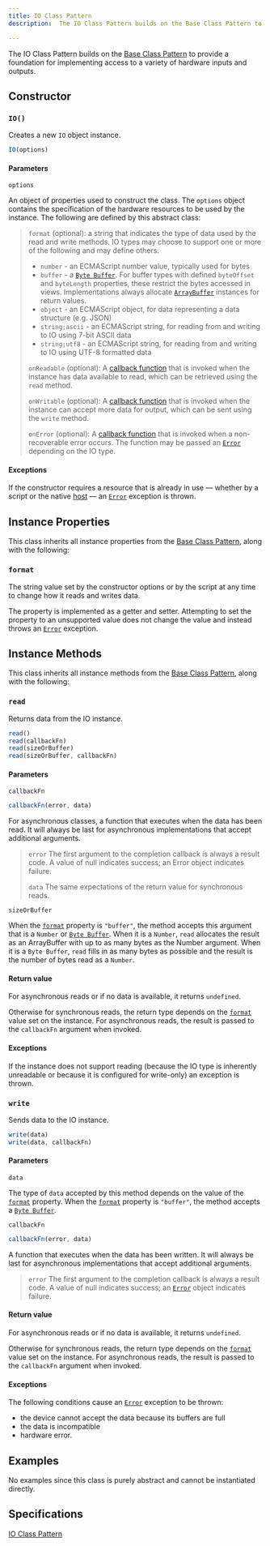 ```yaml
---
title: IO Class Pattern
description:  The IO Class Pattern builds on the Base Class Pattern to provide a foundation for implementing access to a variety of hardware inputs and outputs.

---
```


The IO Class Pattern builds on the [Base Class Pattern](/api/base-class) to provide a foundation for implementing access to a variety of hardware inputs and outputs.

## Constructor

### `IO()`
Creates a new `IO` object instance.

```js
IO(options)
```

#### Parameters

`options`

An object of properties used to construct the class. The `options` object contains the specification of the hardware resources to be used by the instance. The following are defined by this abstract class: 

> `format` (optional): a string that indicates the type of data used by the read and write methods. IO types may choose to support one or more of the following and may define others.
>
> - `number` - an ECMAScript number value, typically used for bytes
> - `buffer` - a [`Byte Buffer`](/glossary/byte-buffer). For buffer types with defined `byteOffset` and `byteLength` properties, these restrict the bytes accessed in views. Implementations always allocate [`ArrayBuffer`](https://developer.mozilla.org/en-US/docs/Web/JavaScript/Reference/Global_Objects/ArrayBuffer) instances for return values.
> - `object` - an ECMAScript object, for data representing a data structure (e.g. JSON)
> - `string;ascii` - an ECMAScript string, for reading from and writing to IO using 7-bit ASCII data
> - `string;utf8` - an ECMAScript string, for reading from and writing to IO using UTF-8 formatted data
> 
> `onReadable` (optional): A [callback function](https://developer.mozilla.org/en-US/docs/Glossary/Callback_function) that is invoked when the instance has data available to read, which can be retrieved using the `read` method.
>
> `onWritable` (optional): A [callback function](https://developer.mozilla.org/en-US/docs/Glossary/Callback_function) that is invoked when the instance can accept more data for output, which can be sent using the `write` method.
>
> `onError` (optional): A [callback function](https://developer.mozilla.org/en-US/docs/Glossary/Callback_function) that is invoked when a non-recoverable error occurs. The function may be passed an [`Error`](https://developer.mozilla.org/en-US/docs/Web/JavaScript/Reference/Global_Objects/Error) depending on the IO type.

#### Exceptions

If the constructor requires a resource that is already in use — whether by a script or the native [host](/glossary/#host) — an [`Error`](https://developer.mozilla.org/en-US/docs/Web/JavaScript/Reference/Global_Objects/Error) exception is thrown.

## Instance Properties

This class inherits all instance properties from the [Base Class Pattern](/api/base-class), along with the following:

### `format`

The string value set by the constructor options or by the script at any time to change how it reads and writes data.

The property is implemented as a getter and setter. Attempting to set the property to an unsupported value does not change the value and instead throws an [`Error`](https://developer.mozilla.org/en-US/docs/Web/JavaScript/Reference/Global_Objects/Error) exception.

## Instance Methods

This class inherits all instance methods from the [Base Class Pattern](/api/base-class), along with the following:

### `read`

Returns data from the IO instance. 

```js
read()
read(callbackFn)
read(sizeOrBuffer)
read(sizeOrBuffer, callbackFn)
```

#### Parameters

`callbackFn`

```js
callbackFn(error, data)
```

For asynchronous classes, a function that executes when the data has been read. It will always be last for asynchronous implementations that accept additional arguments.

> `error`
>   The first argument to the completion callback is always a result code. A value of null indicates success; an Error object indicates failure.
>
> `data`
>   The same expectations of the return value for synchronous reads.

`sizeOrBuffer`

When the [`format`](#format) property is `"buffer"`, the method accepts this argument that is a `Number` or [`Byte Buffer`](/glossary/byte-buffer).
When it is a `Number`, `read` allocates the result as an ArrayBuffer with up to as many bytes as the Number argument.
When it is a `Byte Buffer`, `read` fills in as many bytes as possible and the result is the number of bytes read as a `Number`.

#### Return value

For asynchronous reads or if no data is available, it returns `undefined`.

Otherwise for synchronous reads, the return type depends on the [`format`](#format) value set on the instance.
For asynchronous reads, the result is passed to the `callbackFn` argument when invoked.

#### Exceptions

If the instance does not support reading (because the IO type is inherently unreadable or because it is configured for write-only) an exception is thrown.

### `write`

Sends data to the IO instance.

```js
write(data)
write(data, callbackFn)
```

#### Parameters

`data`

The type of `data` accepted by this method depends on the value of the [`format`](#format) property.
When the [`format`](#format) property is `"buffer"`, the method accepts a [`Byte Buffer`](/glossary/byte-buffer).

`callbackFn`

```js
callbackFn(error, data)
```

A function that executes when the data has been written. It will always be last for asynchronous implementations that accept additional arguments.

> `error`
>   The first argument to the completion callback is always a result code. A value of null indicates success; an [`Error`](https://developer.mozilla.org/en-US/docs/Web/JavaScript/Reference/Global_Objects/Error) object indicates failure.

#### Return value

For asynchronous reads or if no data is available, it returns `undefined`.

Otherwise for synchronous reads, the return type depends on the [`format`](#format) value set on the instance.
For asynchronous reads, the result is passed to the `callbackFn` argument when invoked.

#### Exceptions

The following conditions cause an [`Error`](https://developer.mozilla.org/en-US/docs/Web/JavaScript/Reference/Global_Objects/Error) exception to be thrown:

- the device cannot accept the data because its buffers are full
- the data is incompatible
- hardware error.

## Examples

No examples since this class is purely abstract and cannot be instantiated directly.

## Specifications

[IO Class Pattern](https://419.ecma-international.org/#-9-io-class-pattern)
